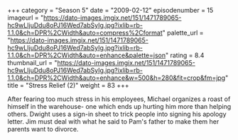 +++
category = "Season 5"
date = "2009-02-12"
episodenumber = 15
imageurl = "https://dato-images.imgix.net/151/1471789065-hc9wLIjuDdu8oPJ16Wed7abSyIg.jpg?ixlib=rb-1.1.0&ch=DPR%2CWidth&auto=compress%2Cformat"
palette_url = "https://dato-images.imgix.net/151/1471789065-hc9wLIjuDdu8oPJ16Wed7abSyIg.jpg?ixlib=rb-1.1.0&ch=DPR%2CWidth&auto=enhance&palette=json"
rating = 8.4
thumbnail_url = "https://dato-images.imgix.net/151/1471789065-hc9wLIjuDdu8oPJ16Wed7abSyIg.jpg?ixlib=rb-1.1.0&ch=DPR%2CWidth&auto=enhance&w=500&h=280&fit=crop&fm=jpg"
title = "Stress Relief (2)"
weight = 83
+++

After fearing too much stress in his employees, Michael organizes a roast of himself in the warehouse- one which ends up hurting him more than helping others. Dwight uses a sign-in sheet to trick people into signing his apology letter. Jim must deal with what he said to Pam's father to make them her parents want to divorce.
